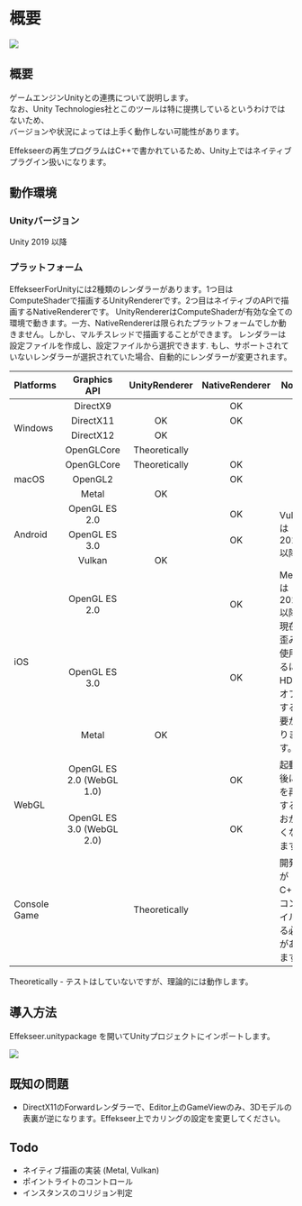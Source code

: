 ﻿# 概要

![](../img/plugin_logo.png)

## 概要

ゲームエンジンUnityとの連携について説明します。  
なお、Unity Technologies社とこのツールは特に提携しているというわけではないため、  
バージョンや状況によっては上手く動作しない可能性があります。

Effekseerの再生プログラムはC++で書かれているため、Unity上ではネイティブプラグイン扱いになります。<br>

## 動作環境

### Unityバージョン
Unity 2019 以降

### プラットフォーム

EffekseerForUnityには2種類のレンダラーがあります。1つ目はComputeShaderで描画するUnityRendererです。2つ目はネイティブのAPIで描画するNativeRendererです。
UnityRendererはComputeShaderが有効な全ての環境で動きます。一方、NativeRendererは限られたプラットフォームでしか動きません。しかし、マルチスレッドで描画することができます。
レンダラーは 設定ファイルを作成し、設定ファイルから選択できます.
もし、サポートされていないレンダラーが選択されていた場合、自動的にレンダラーが変更されます。

<table>
<thead>
<tr class="header">
<th>Platforms</th>
<th style="text-align: center;">Graphics API</th>
<th style="text-align: center;">UnityRenderer</th>
<th style="text-align: center;">NativeRenderer</th>
<th width="350px">Notes</th>
</tr>
</thead>
<tbody>

<tr>
<td rowspan="4">Windows</td>
<td style="text-align: center;">DirectX9</td>
<td style="text-align: center;"></td>
<td style="text-align: center;">OK</td>
<td rowspan="4">
</td>
</tr>

<tr>
<td style="text-align: center;">DirectX11</td>
<td style="text-align: center;">OK</td>
<td style="text-align: center;">OK</td>
</tr>

<tr>
<td style="text-align: center;">DirectX12</td>
<td style="text-align: center;">OK</td>
<td style="text-align: center;"></td>
</tr>

<tr>
<td style="text-align: center;">OpenGLCore</td>
<td style="text-align: center;">Theoretically</td>
<td style="text-align: center;"></td>
</tr>

<tr>
<td rowspan="3">macOS</td>
<td style="text-align: center;">OpenGLCore</td>
<td style="text-align: center;">Theoretically</td>
<td style="text-align: center;">OK</td>
<td rowspan="3">
</td>
</tr>

<tr>
<td style="text-align: center;">OpenGL2</td>
<td style="text-align: center;"></td>
<td style="text-align: center;">OK</td>
</tr>

<tr>
<td style="text-align: center;">Metal</td>
<td style="text-align: center;">OK</td>
<td style="text-align: center;"></td>
</tr>

<tr>
<td rowspan="3">Android</td>
<td style="text-align: center;">OpenGL ES 2.0</td>
<td style="text-align: center;"></td>
<td style="text-align: center;">OK</td>
<td rowspan="3">
Vulkanは2019以降
</td>
</tr>

<tr>
<td style="text-align: center;">OpenGL ES 3.0</td>
<td style="text-align: center;"></td>
<td style="text-align: center;">OK</td>
</tr>

<tr>
<td style="text-align: center;">Vulkan</td>
<td style="text-align: center;">OK</td>
<td style="text-align: center;"></td>
</tr>

<tr>
<td rowspan="3">iOS</td>
<td style="text-align: center;">OpenGL ES 2.0</td>
<td style="text-align: center;"></td>
<td style="text-align: center;">OK</td>
<td rowspan="3">
Metalは2018以降。<br>
現在、歪みを使用するにはHDRをオフにする必要があります。
</td>
</tr>

<tr>
<td style="text-align: center;">OpenGL ES 3.0</td>
<td style="text-align: center;"></td>
<td style="text-align: center;">OK</td>
</tr>

<tr>
<td style="text-align: center;">Metal</td>
<td style="text-align: center;">OK</td>
<td style="text-align: center;"></td>
</tr>

<tr>
<td rowspan="2">WebGL</td>
<td style="text-align: center;">OpenGL ES 2.0 (WebGL 1.0)</td>
<td style="text-align: center;"></td>
<td style="text-align: center;">OK</td>
<td rowspan="2">起動直後に音を再生するとおかしくなります。</td>
</tr>

<tr>
<td style="text-align: center;">OpenGL ES 3.0 (WebGL 2.0)</td>
<td style="text-align: center;"></td>
<td style="text-align: center;">OK</td>
</tr>
<tr>
<td>Console Game</td>
<td style="text-align: center;"></td>
<td style="text-align: center;">Theoretically</td>
<td style="text-align: center;"></td>
<td>開発者がC++をコンパイルする必要があります。</td>
</tr>

</tbody>
</table>

Theoretically - テストはしていないですが、理論的には動作します。

## 導入方法
Effekseer.unitypackage を開いてUnityプロジェクトにインポートします。

![](../img/unity_import.png)


## 既知の問題
- DirectX11のForwardレンダラーで、Editor上のGameViewのみ、3Dモデルの表裏が逆になります。Effekseer上でカリングの設定を変更してください。

## Todo
- ネイティブ描画の実装 (Metal, Vulkan) 
- ポイントライトのコントロール
- インスタンスのコリジョン判定
